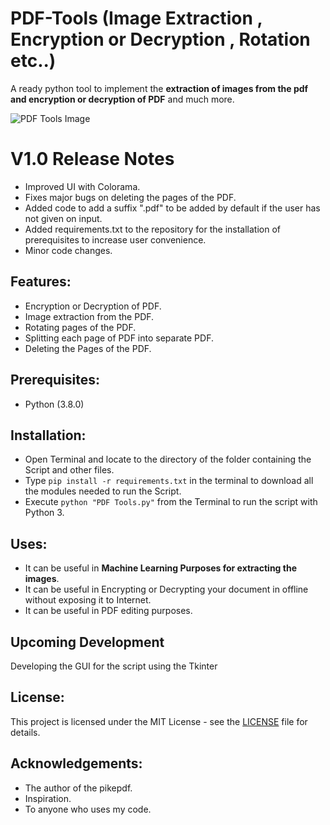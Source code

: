 # PDF-Tools (Image Extraction , Encryption or Decryption , Rotation etc..)
A ready python tool to implement the **extraction of images from the pdf and encryption or decryption of PDF** and much more.

![PDF Tools Image](https://user-images.githubusercontent.com/63420229/103208446-a6be3400-4926-11eb-9d01-a61529759b1a.png)

# V1.0 Release Notes
- Improved UI with Colorama.
- Fixes major bugs on deleting the pages of the PDF.
- Added code to add a suffix ".pdf" to be added by default if the user has not given on input.
- Added requirements.txt to the repository for the installation of prerequisites to increase user convenience.
- Minor code changes.
 
## Features:
- Encryption or Decryption of PDF.
- Image extraction from the PDF.
- Rotating pages of the PDF.
- Splitting each page of PDF into separate PDF.
- Deleting the Pages of the PDF.

## Prerequisites:
- Python (3.8.0)

## Installation:
- Open Terminal and locate to the directory of the folder containing the Script and other files.
- Type `pip install -r requirements.txt` in the terminal to download all the modules needed to run the Script.
- Execute `python "PDF Tools.py"`  from the Terminal to run the script with Python 3.

## Uses:
- It can be useful in **Machine Learning Purposes for extracting the images**.
- It can be useful in Encrypting or Decrypting your document in offline without exposing it to Internet.
- It can be useful in PDF editing purposes.

## Upcoming Development
Developing the GUI for the script using the Tkinter


## License:
This project is licensed under the MIT License - see the [LICENSE](LICENSE) file for details.

## Acknowledgements:
- The author of the pikepdf.
- Inspiration.
- To anyone who uses my code.
